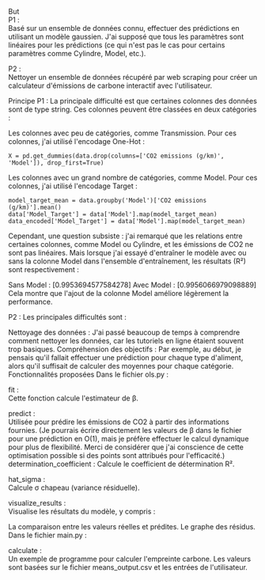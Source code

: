 But<br>
P1 :<br> Basé sur un ensemble de données connu, effectuer des prédictions en utilisant un modèle gaussien.
J'ai supposé que tous les paramètres sont linéaires pour les prédictions (ce qui n'est pas le cas pour certains paramètres comme Cylindre, Model, etc.).

P2 :<br> Nettoyer un ensemble de données récupéré par web scraping pour créer un calculateur d'émissions de carbone interactif avec l'utilisateur.

Principe
P1 :
La principale difficulté est que certaines colonnes des données sont de type string. Ces colonnes peuvent être classées en deux catégories :

Les colonnes avec peu de catégories, comme Transmission. Pour ces colonnes, j'ai utilisé l'encodage One-Hot :

```
X = pd.get_dummies(data.drop(columns=['CO2 emissions (g/km)', 'Model']), drop_first=True)
```
Les colonnes avec un grand nombre de catégories, comme Model. Pour ces colonnes, j'ai utilisé l'encodage Target :
```
model_target_mean = data.groupby('Model')['CO2 emissions (g/km)'].mean()
data['Model_Target'] = data['Model'].map(model_target_mean)
data_encoded['Model_Target'] = data['Model'].map(model_target_mean)
```
Cependant, une question subsiste : j'ai remarqué que les relations entre certaines colonnes, comme Model ou Cylindre, et les émissions de CO2 ne sont pas linéaires. Mais lorsque j'ai essayé d'entraîner le modèle avec ou sans la colonne Model dans l'ensemble d'entraînement, les résultats (R²) sont respectivement :

Sans Model : [0.9953694577584278]
Avec Model : [0.9956066979098889]
Cela montre que l'ajout de la colonne Model améliore légèrement la performance.

P2 :
Les principales difficultés sont :

Nettoyage des données : J'ai passé beaucoup de temps à comprendre comment nettoyer les données, car les tutoriels en ligne étaient souvent trop basiques.
Compréhension des objectifs : Par exemple, au début, je pensais qu'il fallait effectuer une prédiction pour chaque type d'aliment, alors qu'il suffisait de calculer des moyennes pour chaque catégorie.
Fonctionnalités proposées
Dans le fichier ols.py :

fit :<br>
Cette fonction calcule l'estimateur de β.

predict : <br>
Utilisée pour prédire les émissions de CO2 à partir des informations fournies.
(Je pourrais écrire directement les valeurs de β dans le fichier pour une prédiction en O(1), mais je préfère effectuer le calcul dynamique pour plus de flexibilité. Merci de considérer que j'ai conscience de cette optimisation possible si des points sont attribués pour l'efficacité.)
determination_coefficient :
Calcule le coefficient de détermination R².

hat_sigma :<br>
Calcule σ chapeau (variance résiduelle).<br>

visualize_results :<br>
Visualise les résultats du modèle, y compris :

La comparaison entre les valeurs réelles et prédites.
Le graphe des résidus.
Dans le fichier main.py :

calculate :<br>
Un exemple de programme pour calculer l'empreinte carbone.
Les valeurs sont basées sur le fichier means_output.csv et les entrées de l'utilisateur.
